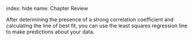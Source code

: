 index: hide
name: Chapter Review

After determining the presence of a strong correlation coefficient and calculating the line of best fit, you can use the least squares regression line to make predictions about your data.
